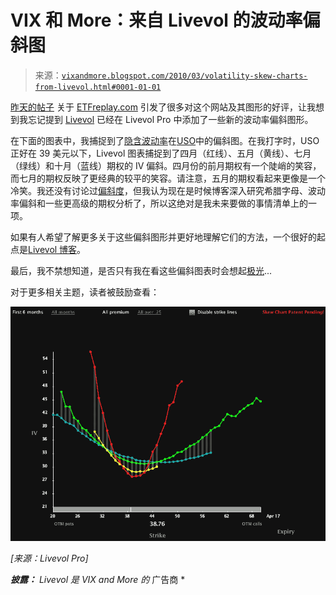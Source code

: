 <!--yml

类别：未分类

日期：2024-05-18 17:12:46

-->

# VIX 和 More：来自 Livevol 的波动率偏斜图

> 来源：[`vixandmore.blogspot.com/2010/03/volatility-skew-charts-from-livevol.html#0001-01-01`](http://vixandmore.blogspot.com/2010/03/volatility-skew-charts-from-livevol.html#0001-01-01)

[昨天的帖子](http://vixandmore.blogspot.com/2010/03/etfreplaycom-brings-etfs-volatility-and.html) 关于 [ETFreplay.com](http://etfreplay.com/) 引发了很多对这个网站及其图形的好评，让我想到我忘记提到 [Livevol](http://livevol.com/) 已经在 Livevol Pro 中添加了一些新的波动率偏斜图形。

在下面的图表中，我捕捉到了[隐含波动率](http://vixandmore.blogspot.com/search/label/implied%20volatility)在[USO](http://vixandmore.blogspot.com/search/label/USO)中的偏斜图。在我打字时，USO 正好在 39 美元以下，Livevol 图表捕捉到了四月（红线）、五月（黄线）、七月（绿线）和十月（蓝线）期权的 IV 偏斜。四月份的前月期权有一个陡峭的笑容，而七月的期权反映了更经典的较平的笑容。请注意，五月的期权看起来更像是一个冷笑。我还没有讨论过[偏斜度](http://vixandmore.blogspot.com/search/label/skew)，但我认为现在是时候博客深入研究希腊字母、波动率偏斜和一些更高级的期权分析了，所以这绝对是我未来要做的事情清单上的一项。

如果有人希望了解更多关于这些偏斜图形并更好地理解它们的方法，一个很好的起点是[Livevol 博客](http://livevol.blogspot.com/)。

最后，我不禁想知道，是否只有我在看这些偏斜图表时会想起[极光](http://en.wikipedia.org/wiki/Aurora_%28astronomy%29)...

对于更多相关主题，读者被鼓励查看：

![](img/6f495af18283b69087dcacd2f2612e50.png)

*[来源：Livevol Pro]*

***披露：*** *Livevol 是 VIX and More 的* 广告商 *
